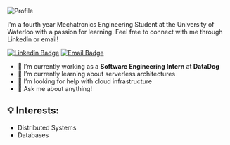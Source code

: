 ![Profile](https://user-images.githubusercontent.com/19421889/89681541-23db0500-d8c3-11ea-8db9-8512e0a94158.png)

I'm a fourth year Mechatronics Engineering Student at the University of Waterloo with a passion for learning. Feel free to connect with me through Linkedin or email!

[![Linkedin Badge](http://img.shields.io/badge/jason--ni-blue?style=for-the-badge&logo=Linkedin&logoColor=white&link=https://www.linkedin.com/in/jason-ni/)](https://www.linkedin.com/in/jason-ni/)
[![Email Badge](https://img.shields.io/badge/-j28ni%40uwaterloo.ca-red?style=for-the-badge&logo=Mail.Ru&logoColor=white&link=mailto:j28ni@uwaterloo.ca)](mailto:j28ni@uwaterloo.ca)


- 🔭 I’m currently working as a **Software Engineering Intern** at **DataDog** 
- 🌱 I’m currently learning about serverless architectures
- 🤔 I’m looking for help with cloud infrastructure
- 💬 Ask me about anything!


## 💡 Interests:
- Distributed Systems
- Databases
